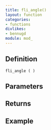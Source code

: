 ```yaml
---
title: fli_angle()
layout: function
categories:
- functions
divlikes:
- bennugd
module: mod_
---
```


## Definition

    fli_angle ( )

## Parameters

## Returns

## Example
